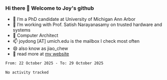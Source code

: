 ### Hi there 👋 Welcome to Joy's github

- 🔭 I’m a PhD candidate at University of Michigan Ann Arbor
- 🌱 I’m working with Prof. Satish Narayanasamy on trusted hardware and systems
- 👯 Computer Architect
- 📫 joydong [AT] umich.edu is the mailbox I check most often
- 😄 also know as jiao_chew
- 💬 read more at [my website](https://joydddd.github.io/)
<!--START_SECTION:waka-->

```txt
From: 22 October 2025 - To: 29 October 2025

No activity tracked
```

<!--END_SECTION:waka-->
